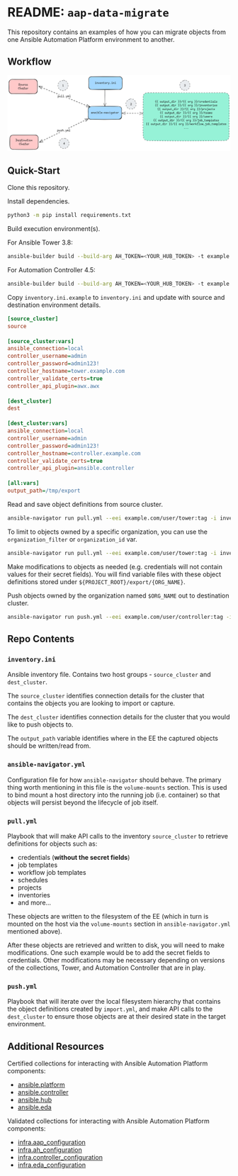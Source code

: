 # README: `aap-data-migrate`

This repository contains an examples of how you can migrate objects from one
Ansible Automation Platform environment to another.

## Workflow

![workflow](img/flow.png "Workflow")

## Quick-Start

Clone this repository.

Install dependencies.

```bash
python3 -m pip install requirements.txt
```

Build execution environment(s).

For Ansible Tower 3.8:

```bash
ansible-builder build --build-arg AH_TOKEN=<YOUR_HUB_TOKEN> -t example.com/user/tower:tag -f execution-environment/execution-environment-tower.yml -v=3
```

For Automation Controller 4.5:

```bash
ansible-builder build --build-arg AH_TOKEN=<YOUR_HUB_TOKEN> -t example.com/user/controller:tag -f execution-environment/execution-environment-controller.yml -v=3
```

Copy `inventory.ini.example` to `inventory.ini` and update with source and destination environment details.

```ini
[source_cluster]
source

[source_cluster:vars]
ansible_connection=local
controller_username=admin
controller_password=admin123!
controller_hostname=tower.example.com
controller_validate_certs=true
controller_api_plugin=awx.awx

[dest_cluster]
dest

[dest_cluster:vars]
ansible_connection=local
controller_username=admin
controller_password=admin123!
controller_hostname=controller.example.com
controller_validate_certs=true
controller_api_plugin=ansible.controller

[all:vars]
output_path=/tmp/export
```

Read and save object definitions from source cluster.

```bash
ansible-navigator run pull.yml --eei example.com/user/tower:tag -i inventory.ini
```

To limit to objects owned by a specific organization, you can use the `organization_filter` or `organization_id` var.

```bash
ansible-navigator run pull.yml --eei example.com/user/tower:tag -i inventory.ini -e organization_filter='MyOrg'
```

Make modifications to objects as needed (e.g. credentials will not contain values for their secret fields). You will find 
variable files with these object definitions stored under `${PROJECT_ROOT}/export/{ORG_NAME}`. 

Push objects owned by the organization named `$ORG_NAME` out to destination cluster.

```bash
ansible-navigator run push.yml --eei example.com/user/controller:tag -i inventory.ini -e orgs=$ORG_NAME
```

## Repo Contents

### `inventory.ini`

Ansible inventory file. Contains two host groups - `source_cluster` and `dest_cluster`.

The `source_cluster` identifies connection details for the cluster that contains the objects
you are looking to import or capture.

The `dest_cluster` identifies connection details for the cluster that you would like to push
objects to.

The `output_path` variable identifies where in the EE the captured objects should be written/read from.

### `ansible-navigator.yml`

Configuration file for how `ansible-navigator` should behave. The primary thing worth
mentioning in this file is the `volume-mounts` section. This is used to bind mount a host
directory into the running job (i.e. container) so that objects will persist beyond the
lifecycle of job itself.

### `pull.yml`

Playbook that will make API calls to the inventory `source_cluster` to retrieve definitions for
objects such as:

* credentials (**without the secret fields**)
* job templates
* workflow job templates
* schedules
* projects
* inventories
* and more...

These objects are written to the filesystem of the EE (which in turn is mounted on the host via
the `volume-mounts` section in `ansible-navigator.yml` mentioned above).

After these objects are retrieved and written to disk, you will need to make modifications. 
One such example would be to add the secret fields to credentials. Other modifications may be
necessary depending on versions of the collections, Tower, and Automation Controller that are in play.

### `push.yml`

Playbook that will iterate over the local filesystem hierarchy that contains the object definitions
created by `import.yml`, and make API calls to the `dest_cluster` to ensure those objects are at their
desired state in the target environment.

## Additional Resources

Certified collections for interacting with Ansible Automation Platform components:

* [ansible.platform](https://console.redhat.com/ansible/automation-hub/repo/published/ansible/platform/)
* [ansible.controller](https://console.redhat.com/ansible/automation-hub/repo/published/ansible/controller/)
* [ansible.hub](https://console.redhat.com/ansible/automation-hub/repo/published/ansible/hub/)
* [ansible.eda](https://console.redhat.com/ansible/automation-hub/repo/published/ansible/eda/)

Validated collections for interacting with Ansible Automation Platform components:

* [infra.aap_configuration](https://console.redhat.com/ansible/automation-hub/repo/validated/infra/aap_configuration/)
* [infra.ah_configuration](https://console.redhat.com/ansible/automation-hub/repo/validated/infra/ah_configuration/)
* [infra.controller_configuration](https://console.redhat.com/ansible/automation-hub/repo/validated/infra/controller_configuration/)
* [infra.eda_configuration](https://console.redhat.com/ansible/automation-hub/repo/validated/infra/eda_configuration/)